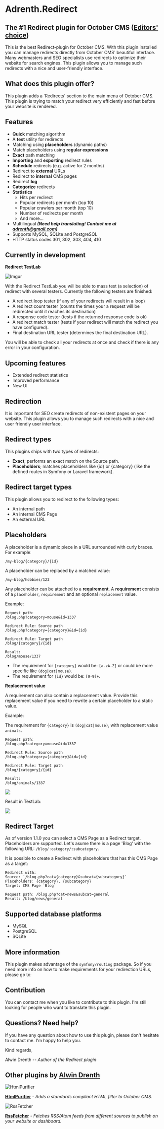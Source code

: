 # Adrenth.Redirect

## The #1 Redirect plugin for October CMS ([Editors' choice](http://octobercms.com/plugins/featured))

This is the best Redirect-plugin for October CMS. With this plugin installed you can manage redirects directly from October CMS' beautiful interface. Many webmasters and SEO specialists use redirects to optimize their website for search engines. This plugin allows you to manage such redirects with a nice and user-friendly interface.

## What does this plugin offer?

This plugin adds a 'Redirects' section to the main menu of October CMS. This plugin is trying to match your redirect very efficiently and fast before your website is rendered.

## Features

* **Quick** matching algorithm
* A **test** utility for redirects
* Matching using **placeholders** (dynamic paths)
* Match placeholders using **regular expressions**
* **Exact** path matching
* **Importing** and **exporting** redirect rules
* **Schedule** redirects (e.g. active for 2 months)
* Redirect to **external** URLs
* Redirect to **internal** CMS pages
* Redirect **log**
* **Categorize** redirects
* **Statistics**
    * Hits per redirect
    * Popular redirects per month (top 10)
    * Popular crawlers per month (top 10)
    * Number of redirects per month
    * And more...
* Multilingual ***(Need help translating! Contact me at adrenth@gmail.com)***
* Supports MySQL, SQLite and PostgreSQL
* HTTP status codes 301, 302, 303, 404, 410

## Currently in development

**Redirect TestLab**

![Imgur](http://i.imgur.com/5ZxHKWV.png)

With the Redirect TestLab you will be able to mass test (a selection) of redirect with several testers. Currently the following testers are finished:

* A redirect loop tester (if any of your redirects will result in a loop)
* A redirect count tester (counts the times your a request will be redirected until it reaches its destination)
* A response code tester (tests if the returned response code is ok)
* A redirect match tester (tests if your redirect will match the redirect you have configured).
* Final destination URL tester (determines the final destination URL).

You will be able to check all your redirects at once and check if there is any error in your configuration.

## Upcoming features

* Extended redirect statistics
* Improved performance
* New UI

## Redirection

It is important for SEO create redirects of non-existent pages on your website. This plugin allows you to manage such redirects with a nice and user friendly user interface.

## Redirect types

This plugins ships with two types of redirects:

* **Exact**; performs an exact match on the Source path.
* **Placeholders**; matches placeholders like {id} or {category} (like the defined routes in Symfony or Laravel framework).

## Redirect target types

This plugin allows you to redirect to the following types:

* An internal path
* An internal CMS Page
* An external URL

## Placeholders

A placeholder is a dynamic piece in a URL surrounded with curly braces. 
For example:

````
/my-blog/{category}/{id}
````

A placeholder can be replaced by a matched value:

````
/my-blog/hobbies/123
````

Any placeholder can be attached to a **requirement**. A **requirement** consists of a `placeholder`, `requirement` and an optional `replacement` value.

Example:

````
Request path:
/blog.php?category=mouse&id=1337

Redirect Rule: Source path
/blog.php?category={category}&id={id}

Redirect Rule: Target path
/blog/{category}/{id}

Result:
/blog/mouse/1337
````

* The requirement for `{category}` would be: `[a-zA-Z]` or could be more specific like `(dog|cat|mouse)`.
* The requirement for `{id}` would be: `[0-9]+`.

**Replacement value**

A requirement can also contain a replacement value. Provide this replacement value if you need to rewrite a certain placeholder to a static value.

Example:

The requirement for `{category}` is `(dog|cat|mouse)`, with replacement value `animals`.

````
Request path:
/blog.php?category=mouse&id=1337

Redirect Rule: Source path 
/blog.php?category={category}&id={id}

Redirect Rule: Target path
/blog/{category}/{id}

Result:
/blog/animals/1337
````

![](https://i.imgur.com/928z7pI.png)

Result in TestLab:

![](https://i.imgur.com/BswnUAo.png)

## Redirect Target

As of version 1.1.0 you can select a CMS Page as a Redirect target. Placeholders are supported. Let's asume there is a page 'Blog' with the following URL: `/blog/:category/:subcategory`. 

It is possible to create a Redirect with placeholders that has this CMS Page as a target:

````
Redirect with:
Source: `/blog.php?cat={category}&subcat={subcategory}`
Placeholders: {category}, {subcategory}
Target: CMS Page `Blog`

Request path: /blog.php?cat=news&subcat=general
Result: /blog/news/general
````

## Supported database platforms

* MySQL
* PostgreSQL
* SQLite

## More information

This plugin makes advantage of the `symfony/routing` package. So if you need more info on how to make requirements for your redirection URLs, please go to: [](https://symfony.com/doc/current/components/routing/introduction.html#usage)

## Contribution

You can contact me when you like to contribute to this plugin. I'm still looking for people who want to translate this plugin.

## Questions? Need help?

If you have any question about how to use this plugin, please don't hesitate to contact me. I'm happy to help you.

Kind regards,

Alwin Drenth -- *Author of the Redirect plugin*

## Other plugins by [Alwin Drenth](http://octobercms.com/author/Adrenth)

![HtmlPurifier](http://octobercms.com/storage/app/uploads/public/588/334/987/thumb_6466_64x64_0_0_auto.png)

[**HtmlPurifier**](http://octobercms.com/plugin/adrenth-htmlpurifier) -  *Adds a standards compliant HTML filter to October CMS.*

![RssFetcher](http://octobercms.com/storage/app/uploads/public/567/69d/038/thumb_3541_64x64_0_0_auto.png)

[**RssFetcher**](http://octobercms.com/plugin/adrenth-rssfetcher) - *Fetches RSS/Atom feeds from different sources to publish on your website or dashboard.*
